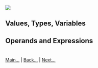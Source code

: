 
![](https://www.python.org/static/img/python-logo.png)

 
## Values, Types, Variables
## Operands and Expressions

 
#
[Main...](https://github.com/ptoraskar/Python-Learning/blob/master/README.md) | [Back...](/Module-1/4_setup_python_environment.md) | [Next...](/Module-1/6_loops_and_conditions.md)


